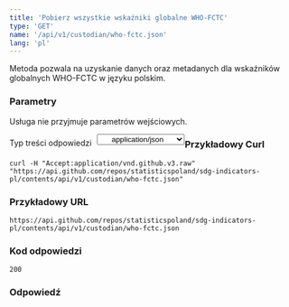 ```yaml
---
title: 'Pobierz wszystkie wskaźniki globalne WHO-FCTC'
type: 'GET'
name: '/api/v1/custodian/who-fctc.json'
lang: 'pl'
---
```


Metoda pozwala na uzyskanie danych oraz metadanych dla wskaźników globalnych WHO-FCTC w języku polskim.

### Parametry

<p>Usługa nie przyjmuje parametrów wejściowych.</p>

<p style='float:left;margin-top: 7px;'>Typ treści odpowiedzi</p>
<select style='float:left;padding: 0px 15px;width: 155px;margin-left: 10px;text-align-last: center;'>
  <option>application/json</option>
</select>

<div id='example1'>

<h3 id="przykładowy-curl">Przykładowy Curl</h3>

<p><code class="highlighter-rouge">curl -H "Accept:application/vnd.github.v3.raw" "https://api.github.com/repos/statisticspoland/sdg-indicators-pl/contents/api/v1/custodian/who-fctc.json"</code></p>

<h3 id="przykładowy-url">Przykładowy URL</h3>

<p><code class="highlighter-rouge">https://api.github.com/repos/statisticspoland/sdg-indicators-pl/contents/api/v1/custodian/who-fctc.json</code></p>

<h3 id="przykładowy-kod-odpowiedzi">Kod odpowiedzi</h3>

<p><code class="highlighter-rouge">200</code></p>

<h3 id="przykładowa-odpowiedź">Odpowiedź</h3>

<p><code class="highlighter-rouge" id="show-data-who-fctc">
</code></p>

</div>


<script>

$.getJSON('http://sdg.gov.pl/api/v1/custodian/who-fctc.json', function(data) {
    $('#show-data-who-fctc').html(JSON.stringify(data, null, 2));
});

</script>
